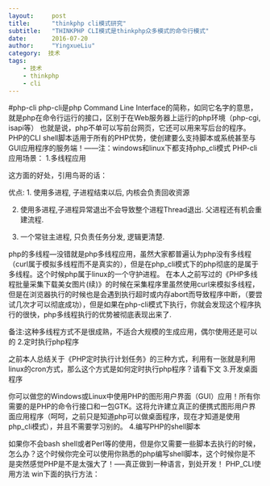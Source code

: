 ```yaml
---
layout:     post
title:      "thinkphp cli模式研究"
subtitle:   "THINKPHP CLI模式是thinkphp众多模式的命令行模式"
date:       2016-07-20
author:     "YingxueLiu"
category:  技术
tags:
    - 技术
    - thinkphp
    - cli
---
```

#php-cli
php-cli是php Command Line Interface的简称，如同它名字的意思，就是php在命令行运行的接口，区别于在Web服务器上运行的php环境（php-cgi, isapi等） 也就是说，php不单可以写前台网页，它还可以用来写后台的程序。 PHP的CLI shell脚本适用于所有的PHP优势，使创建要么支持脚本或系统甚至与GUI应用程序的服务端！——注：windows和linux下都支持php_cli模式
PHP-cli应用场景：
1.多线程应用

这方面的好处，引用鸟哥的话：

优点: 1. 使用多进程, 子进程结束以后, 内核会负责回收资源

2. 使用多进程,子进程异常退出不会导致整个进程Thread退出. 父进程还有机会重建流程.

3. 一个常驻主进程, 只负责任务分发, 逻辑更清楚.

php的多线程—没错就是php多线程应用，虽然大家都普遍认为php没有多线程（curl属于模拟多线程而不是真实的），但是在php_cli模式下的php彻底的是属于多线程。这个时候php属于linux的一个守护进程。 在本人之前写过的《PHP多线程批量采集下载美女图片(续)》的时候在采集程序里虽然使用curl来模拟多线程，但是在浏览器执行的时候也是会遇到执行超时或内存abort而导致程序中断，（要尝试几次才可以彻底成功），但是如果在php-cli模式下执行，你就会发现这个程序执行的很快，php多线程执行的优势被彻底表现出来了.

备注:这种多线程方式不是很成熟，不适合大规模的生成应用，偶尔使用还是可以的
2.定时执行php程序

之前本人总结关于《PHP定时执行计划任务》的三种方式，利用有一张就是利用linux的cron方式，那么这个方式是如何定时执行php程序？请看下文
3.开发桌面程序

你可以做您的Windows或Linux中使用PHP的图形用户界面（GUI）应用！所有你需要的是PHP的命令行接口和一包GTK。这将允许建立真正的便携式图形用户界面应用程序（呵呵，之前只是知道php可以做桌面程序，现在才知道是使用php_cli模式），并且不需要学习别的。
4.编写PHP的shell脚本

如果你不会bash shell或者Perl等的使用，但是你又需要一些脚本去执行的时候，怎么办？这个时候你完全可以使用你熟悉的php编写shell脚本，这个时候你是不是突然感觉PHP是不是太强大了！—–真正做到一种语言，到处开发！
PHP_CLI使用方法
win下面的执行方法：